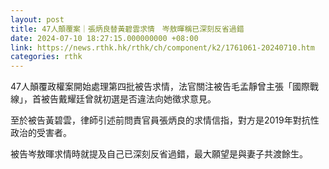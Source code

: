 ```yaml
---
layout: post
title: 47人顛覆案｜張炳良替黃碧雲求情　岑敖暉稱已深刻反省過錯
date: 2024-07-10 18:27:15.000000000 +08:00
link: https://news.rthk.hk/rthk/ch/component/k2/1761061-20240710.htm
categories: rthk
---
```


47人顛覆政權案開始處理第四批被告求情，法官關注被告毛孟靜曾主張「國際戰線」，首被告戴耀廷曾就初選是否違法向她徵求意見。

至於被告黃碧雲，律師引述前問責官員張炳良的求情信指，對方是2019年對抗性政治的受害者。

被告岑敖暉求情時就提及自己已深刻反省過錯，最大願望是與妻子共渡餘生。

